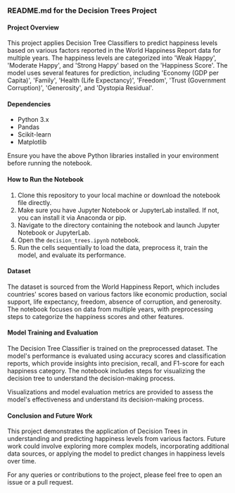 ### README.md for the Decision Trees Project

#### Project Overview
This project applies Decision Tree Classifiers to predict happiness levels based on various factors reported in the World Happiness Report data for multiple years. The happiness levels are categorized into 'Weak Happy', 'Moderate Happy', and 'Strong Happy' based on the 'Happiness Score'. The model uses several features for prediction, including 'Economy (GDP per Capita)', 'Family', 'Health (Life Expectancy)', 'Freedom', 'Trust (Government Corruption)', 'Generosity', and 'Dystopia Residual'.

#### Dependencies
- Python 3.x
- Pandas
- Scikit-learn
- Matplotlib

Ensure you have the above Python libraries installed in your environment before running the notebook.

#### How to Run the Notebook
1. Clone this repository to your local machine or download the notebook file directly.
2. Make sure you have Jupyter Notebook or JupyterLab installed. If not, you can install it via Anaconda or pip.
3. Navigate to the directory containing the notebook and launch Jupyter Notebook or JupyterLab.
4. Open the `decision_trees.ipynb` notebook.
5. Run the cells sequentially to load the data, preprocess it, train the model, and evaluate its performance.

#### Dataset
The dataset is sourced from the World Happiness Report, which includes countries' scores based on various factors like economic production, social support, life expectancy, freedom, absence of corruption, and generosity. The notebook focuses on data from multiple years, with preprocessing steps to categorize the happiness scores and other features.

#### Model Training and Evaluation
The Decision Tree Classifier is trained on the preprocessed dataset. The model's performance is evaluated using accuracy scores and classification reports, which provide insights into precision, recall, and F1-score for each happiness category. The notebook includes steps for visualizing the decision tree to understand the decision-making process.

Visualizations and model evaluation metrics are provided to assess the model's effectiveness and understand its decision-making process.

#### Conclusion and Future Work
This project demonstrates the application of Decision Trees in understanding and predicting happiness levels from various factors. Future work could involve exploring more complex models, incorporating additional data sources, or applying the model to predict changes in happiness levels over time.

For any queries or contributions to the project, please feel free to open an issue or a pull request.